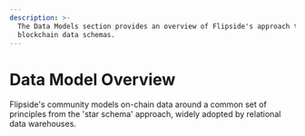 ```yaml
---
description: >-
  The Data Models section provides an overview of Flipside's approach to
  blockchain data schemas.
---
```


# Data Model Overview

Flipside's community models on-chain data around a common set of principles from the 'star schema' approach, widely adopted by relational data warehouses.

